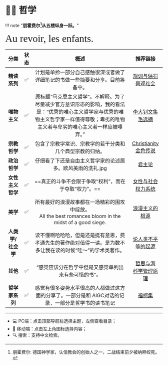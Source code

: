 # 🧗‍♂️ 哲学

!!! note "**朋霍费尔[^1]从五楼纵身一跃。**"

<font size = 6 face = "SnellRoundHand" >Au revoir, les enfants.</font>
    

|       分类        | 状态  |                                                                                          概述                                                                                          |                                       推荐链接                                       |
| :---------------: | :---: | :------------------------------------------------------------------------------------------------------------------------------------------------------------------------------------: | :----------------------------------------------------------------------------------: |
|   **精读系列**    |   ✅   |                                                     计划是单拎一部分自己感触很深或者做了详细笔记的书做一些摘要和分享。目前筹备中。                                                     | [规训与惩罚](./Principles_and_punish.md) <br> [景观社会](./Society_of_spectacles.md) |
|   **唯物主义**    |   ✅   | 原标题“马克思主义哲学”。不解释。为了尽量减少官方意识形态的影响，我的看法是：“优秀的唯心主义哲学家与优秀的唯物主义哲学家一样值得尊敬；卑劣的唯物主义者与卑劣的唯心主义者一样应被唾弃。” |                 [李大钊文集](./Li_da_zhao.md) <br> [毛选摘](Mao.md)                  |
|   **宗教哲学**    |   ✅   |                                                                包含了宗教学常识、宗教学的若干分类和几个典型宗教的归纳。                                                                |          [Christianity](./Christian.md) <br> [金色传说](./Golden_legend.md)          |
|   **政治哲学**    |   ✅   |                                                               仔细看了下还是自由主义哲学家的论述居多。欧风美雨的洗礼.jpg                                                               |                               [君主论](./ThePrince.md)                               |
| **女性主义哲学**  |   ✅   |                                                                  ==真正的斗争不会限于争取“权利”，而在于夺取“权力”。==                                                                  |                  [女性与社会权力系统](./Women_social_power_sys.md)                   |
|     **美学**      |   ✅   |                                       所有最好的浪漫故事都在一场精彩的围攻中绽放。<br> All the best romances bloom in the midst of a good siege.                                       |                       [浪漫主义的根源](Root_of_romanticism.md)                       |
| **人类学/社会学** |   ✅   |                                      读不懂啊哈哈哈，但是还是挺有意思，费孝通先生的著作绝对值得一读。是为数不多让我在读的时候“哇～”的学术类著作。                                      |                    [论人类不平等的起源](./Discours_linegalite.md)                    |
|     **其他**      |   ✅   |                                                                  “感觉应该分在哲学中但是又感觉单列出来有些可惜的书”。                                                                  |     [哲思与海](./Phi_and_sea.md) <br> [科学管理原理](./Principles_of_sci_mgm.md)     |
|  **哲学家系列**   |   ✅   |                                          感觉有很多姿势水平很高的人都做过这方面的分享了。一部分是和 AIGC对话的记录，一部分是哲学书的读书笔记                                           |                   [福柯集](./Philosophers/Foucault_collections.md)                   |



----------

- 💻 PC端：点击顶部导航栏选择主题，左侧查看目录；
- 📱 移动端：点击左上角图标选择内容；
- 🔍 搜索：支持中文检索。


[^1]: 朋霍费尔: 德国神学家，认信教会的创始人之一，二战结束前夕被纳粹绞死。